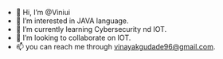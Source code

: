 - 👋 Hi, I’m @Viniui
- 👀 I’m interested in JAVA language.
- 🌱 I’m currently learning Cybersecurity nd IOT.
- 💞️ I’m looking to collaborate on IOT.
- 📫 you can reach me through vinayakgudade96@gmail.com.

<!---
Viniui/Viniui is a ✨ special ✨ repository because its `README.md` (this file) appears on your GitHub profile.
You can click the Preview link to take a look at your changes.
--->

